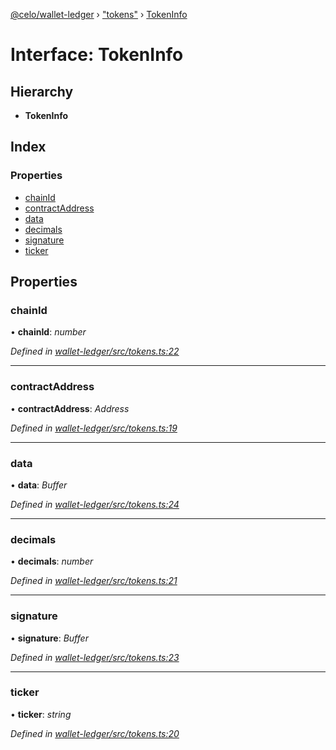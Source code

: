[@celo/wallet-ledger](../README.md) › ["tokens"](../modules/_tokens_.md) › [TokenInfo](_tokens_.tokeninfo.md)

# Interface: TokenInfo

## Hierarchy

* **TokenInfo**

## Index

### Properties

* [chainId](_tokens_.tokeninfo.md#chainid)
* [contractAddress](_tokens_.tokeninfo.md#contractaddress)
* [data](_tokens_.tokeninfo.md#data)
* [decimals](_tokens_.tokeninfo.md#decimals)
* [signature](_tokens_.tokeninfo.md#signature)
* [ticker](_tokens_.tokeninfo.md#ticker)

## Properties

###  chainId

• **chainId**: *number*

*Defined in [wallet-ledger/src/tokens.ts:22](https://github.com/celo-org/celo-monorepo/blob/master/packages/sdk/wallets/wallet-ledger/src/tokens.ts#L22)*

___

###  contractAddress

• **contractAddress**: *Address*

*Defined in [wallet-ledger/src/tokens.ts:19](https://github.com/celo-org/celo-monorepo/blob/master/packages/sdk/wallets/wallet-ledger/src/tokens.ts#L19)*

___

###  data

• **data**: *Buffer*

*Defined in [wallet-ledger/src/tokens.ts:24](https://github.com/celo-org/celo-monorepo/blob/master/packages/sdk/wallets/wallet-ledger/src/tokens.ts#L24)*

___

###  decimals

• **decimals**: *number*

*Defined in [wallet-ledger/src/tokens.ts:21](https://github.com/celo-org/celo-monorepo/blob/master/packages/sdk/wallets/wallet-ledger/src/tokens.ts#L21)*

___

###  signature

• **signature**: *Buffer*

*Defined in [wallet-ledger/src/tokens.ts:23](https://github.com/celo-org/celo-monorepo/blob/master/packages/sdk/wallets/wallet-ledger/src/tokens.ts#L23)*

___

###  ticker

• **ticker**: *string*

*Defined in [wallet-ledger/src/tokens.ts:20](https://github.com/celo-org/celo-monorepo/blob/master/packages/sdk/wallets/wallet-ledger/src/tokens.ts#L20)*
